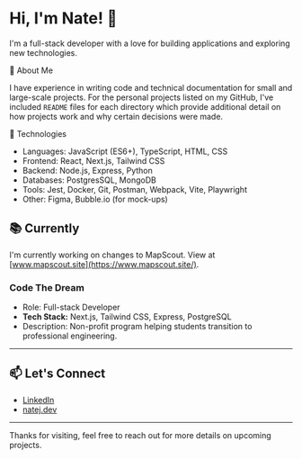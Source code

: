 <h1>Hi, I'm Nate! 👋</h1>

I'm a full-stack developer with a love for building applications and exploring new technologies. 

🚀 About Me

I have experience in writing code and technical documentation for small and large-scale projects. For the personal projects listed on my GitHub, I've included `README` files for each directory which provide additional detail on how projects work and why certain decisions were made. 

🌟  Technologies 

- Languages: JavaScript (ES6+), TypeScript, HTML, CSS
- Frontend: React, Next.js, Tailwind CSS
- Backend: Node.js, Express, Python
- Databases: PostgresSQL, MongoDB
- Tools: Jest, Docker, Git, Postman, Webpack, Vite, Playwright
- Other: Figma, Bubble.io (for mock-ups)


<h2>📚 Currently</h2>

I'm currently working on changes to MapScout. View at [www.mapscout.site](https://www.mapscout.site/).

<h3>Code The Dream</h3>

- Role: Full-stack Developer
- <b>Tech Stack:</b> Next.js, Tailwind CSS, Express, PostgreSQL
- Description: Non-profit program helping students transition to professional engineering.

___
<h2>📫 Let's Connect</h2>

- [LinkedIn](https://www.linkedin.com/in/nate-j-42168763/)
- [natej.dev](https://portfolio-website-nj.onrender.com/) 

---
Thanks for visiting, feel free to reach out for more details on upcoming projects.
